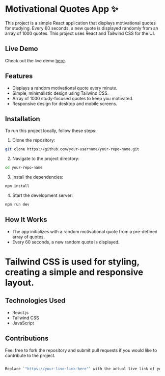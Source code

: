 # Motivational Quotes App ✨

This project is a simple React application that displays motivational quotes for studying. Every 60 seconds, a new quote is displayed randomly from an array of 1000 quotes. This project uses React and Tailwind CSS for the UI.

## Live Demo

Check out the live demo [here](https://motivational-quotes-ruby.vercel.app/).

## Features

- Displays a random motivational quote every minute.
- Simple, minimalistic design using Tailwind CSS.
- Array of 1000 study-focused quotes to keep you motivated.
- Responsive design for desktop and mobile screens.

## Installation

To run this project locally, follow these steps:

1. Clone the repository:

```bash
git clone https://github.com/your-username/your-repo-name.git
```
2. Navigate to the project directory:

```bash
cd your-repo-name

```

3. Install the dependencies:
```bash
npm install
```

4.  Start the development server:
```bash
npm run dev
```
## How It Works
  - The app initializes with a random motivational quote from a pre-defined array of quotes.
  - Every 60 seconds, a new random quote is displayed.

# Tailwind CSS is used for styling, creating a simple and responsive layout.

## Technologies Used
- React.js
- Tailwind CSS
- JavaScript



## Contributions
Feel free to fork the repository and submit pull requests if you would like to contribute to the project.
```bash

Replace `"https://your-live-link-here"` with the actual live link of your project. You can also update the `git clone` URL to your repository's actual URL.

```
 

